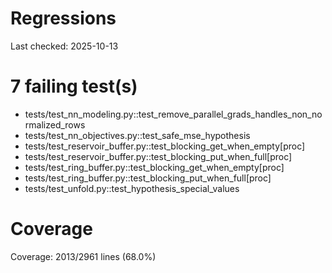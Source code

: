# Regressions

Last checked: 2025-10-13

# 7 failing test(s)

- tests/test_nn_modeling.py::test_remove_parallel_grads_handles_non_normalized_rows
- tests/test_nn_objectives.py::test_safe_mse_hypothesis
- tests/test_reservoir_buffer.py::test_blocking_get_when_empty[proc]
- tests/test_reservoir_buffer.py::test_blocking_put_when_full[proc]
- tests/test_ring_buffer.py::test_blocking_get_when_empty[proc]
- tests/test_ring_buffer.py::test_blocking_put_when_full[proc]
- tests/test_unfold.py::test_hypothesis_special_values

# Coverage

Coverage: 2013/2961 lines (68.0%)
